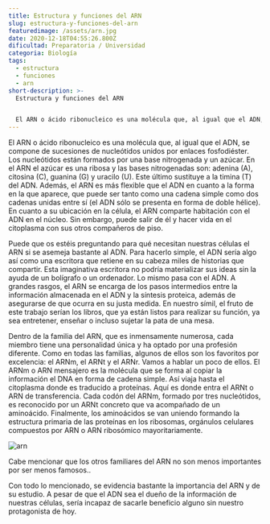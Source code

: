 ```yaml
---
title: Estructura y funciones del ARN
slug: estructura-y-funciones-del-arn
featuredimage: /assets/arn.jpg
date: 2020-12-18T04:55:26.800Z
dificultad: Preparatoria / Universidad
categoria: Biología
tags:
  - estructura
  - funciones
  - arn
short-description: >-
  Estructura y funciones del ARN


  El ARN o ácido ribonucleico es una molécula que, al igual que el ADN, se compone de sucesiones de nucleótidos unidos por enlaces fosfodiéster
---
```

El ARN o ácido ribonucleico es una molécula que, al igual que el ADN, se compone de sucesiones de nucleótidos unidos por enlaces fosfodiéster. Los nucleótidos están formados por una base nitrogenada y un azúcar. En el ARN el azúcar es una ribosa y las bases nitrogenadas son: adenina (A), citosina (C), guanina (G) y uracilo (U). Este último sustituye a la timina (T) del ADN. Además, el ARN es más flexible que el ADN en cuanto a la forma en la que aparece, que puede ser tanto como una cadena simple como dos cadenas unidas entre sí (el ADN sólo se presenta en forma de doble hélice). En cuanto a su ubicación en la célula, el ARN comparte habitación con el ADN en el núcleo. Sin embargo, puede salir de él y hacer vida en el citoplasma con sus otros compañeros de piso.

Puede que os estéis preguntando para qué necesitan nuestras células el ARN si se asemeja bastante al ADN. Para hacerlo simple, el ADN sería algo así como una escritora que retiene en su cabeza miles de historias que compartir. Esta imaginativa escritora no podría materializar sus ideas sin la ayuda de un bolígrafo o un ordenador. Lo mismo pasa con el ADN. A grandes rasgos, el ARN se encarga de los pasos intermedios entre la información almacenada en el ADN y la síntesis proteica, además de asegurarse de que ocurra en su justa medida. En nuestro símil, el fruto de este trabajo serían los libros, que ya están listos para realizar su función, ya sea entretener, enseñar o incluso sujetar la pata de una mesa.



Dentro de la familia del ARN, que es inmensamente numerosa, cada miembro tiene una personalidad única y ha optado por una profesión diferente. Como en todas las familias, algunos de ellos son los favoritos por excelencia: el ARNm, el ARNt y el ARNr. Vamos a hablar un poco de ellos. El ARNm o ARN mensajero es la molécula que se forma al copiar la información el DNA en forma de cadena simple. Así viaja hasta el citoplasma donde es traducido a proteínas. Aquí es donde entra el ARNt o ARN de transferencia. Cada codón del ARNm, formado por tres nucleótidos, es reconocido por un ARNt concreto que va acompañado de un aminoácido. Finalmente, los aminoácidos se van uniendo formando la estructura primaria de las proteínas en los ribosomas, orgánulos celulares compuestos por ARN o ARN ribosómico mayoritariamente.

![arn](/assets/arn1.png "arn")



Cabe mencionar que los otros familiares del ARN no son menos importantes por ser menos famosos..



Con todo lo mencionado, se evidencia bastante la importancia del ARN y de su estudio. A pesar de que el ADN sea el dueño de la información de nuestras células, sería incapaz de sacarle beneficio alguno sin nuestro protagonista de hoy.